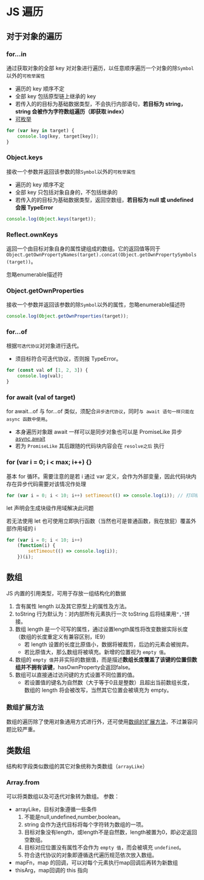 # JS 遍历

## 对于对象的遍历

### for...in

通过获取对象的全部 key 对对象进行遍历，以任意顺序遍历一个对象的除`Symbol`以外的`可枚举属性`

-   遍历的 key 顺序不定
-   全部 key 包括原型链上继承的 key
-   若传入的的目标为基础数据类型，不会执行内部语句，**若目标为 string，string 会被作为字符数组遍历（即获取 index）**
-   [可枚举](https://developer.mozilla.org/zh-CN/docs/Web/JavaScript/Enumerability_and_ownership_of_properties)

```js
for (var key in target) {
	console.log(key, target[key]);
}
```

### Object.keys

接收一个参数并返回该参数的除`Symbol`以外的`可枚举属性`

-   遍历的 key 顺序不定
-   全部 key 只包括对象自身的，不包括继承的
-   若传入的的目标为基础数据类型，返回空数组，**若目标为 null 或 undefined 会报 TypeError**

```js
console.log(Object.keys(target));
```

### Reflect.ownKeys

返回一个由目标对象自身的属性键组成的数组。它的返回值等同于`Object.getOwnPropertyNames(target).concat(Object.getOwnPropertySymbols(target))`。

忽略enumerable描述符

### Object.getOwnProperties

接收一个参数并返回该参数的除`Symbol`以外的属性，忽略enumerable描述符

```js
console.log(Object.getOwnProperties(target));
```

### for...of

根据`可迭代协议`对对象进行迭代。

-   须目标符合可迭代协议，否则报 TypeError。

```js
for (const val of [1, 2, 3]) {
	console.log(val);
}
```

### for await (val of target)

for await...of 与 for...of 类似，须配合`异步迭代协议`，同时`与 await 语句一样只能在 async 函数中使用`。

-   本身遍历对象跟 await 一样可以是同步对象也可以是 PromiseLike 异步[async,await](/#/notes/javascript/Promise.md)
-   若为 `PromiseLike` 其后跟随的代码块内容会在 `resolve之后` 执行

### for (var i = 0; i < max; i++) {}

基本 for 循环。需要注意的是若 i 通过 var 定义，会作为外部变量，因此代码块内存在异步代码需要对该情况作处理

```js
for (var i = 0; i < 10; i++) setTimeout(() => console.log(i)); // 打印结果并非0-9，而是10个10
```

let 声明会生成块级作用域解决此问题

若无法使用 let 也可使用立即执行函数（当然也可是普通函数，我在放屁）覆盖外部作用域的 i

```js
for (var i = 0; i < 10; i++)
	(function(i) {
		setTimeout(() => console.log(i));
	})(i);
```

## 数组

JS 内置的引用类型，可用于存放一组结构化的数据

1.  含有属性 length 以及其它原型上的属性及方法。
2.  toString 行为默认为：对内部所有元素执行一次 toString 后将结果用`","`拼接。
3.  数组 length 是一个可写的属性，通过设置length属性将改变数据实际长度（数组的长度重定义有兼容区别，IE9）
    -  若 length 设置的长度比原值小，数据将被裁剪，后边的元素会被抛弃。
    -  若比原值大，那么数组将被填充。新增的位置视为 `empty 值`。
4.  数组的 `empty 值`并非实际的数据值，而是描述**数组长度覆盖了该键的位置但数组并不拥有该键**，hasOwnProperty会返回false。
5.  数组可以直接通过访问键的方式设置不同位置的值。
    -  若设置值的键名为自然数（大于等于0且是整数）且超出当前数组长度，数组的 length 将会被改写，当然其它位置会被填充为 empty。

### 数组扩展方法

数组的遍历除了使用对象通用方式进行外，还可使用[数组的扩展方法](/#/notes/javascript/implementation/array/数组扩展方法.md)，不过兼容问题比较严重。

## 类数组

结构和字段类似数组的其它对象统称为类数组（`arrayLike`）

### Array.from

可以将类数组以及可迭代对象转为数组。
参数：

-   arrayLike，目标对象遵循一些条件
    1.  不能是null,undefined,number,boolean。
    2.  string 会作为迭代目标将每个字符转为数组的一项。
    3.  目标对象没有length，或length不是自然数，length被置为0，即必定返回空数组。
    4.  目标对应位置没有属性不会作为 `empty 值`，而会被填充 `undefined`。
    5.  符合迭代协议的对象即遵循迭代遍历规范依次放入数组。
-   mapFn，map 的回调，可以对每个元素执行map回调后再转为新数组
-   thisArg，map回调的 this 指向
    
